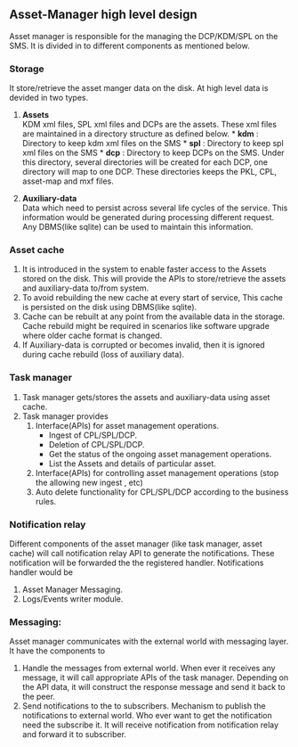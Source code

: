 ## Asset-Manager high level design

Asset manager is responsible for the managing the DCP/KDM/SPL on the SMS. It is divided in to different components as mentioned below.

### Storage
It store/retrieve the asset manger data on the disk. At high level data is devided in two types.

1. **Assets**  
		KDM xml files, SPL xml files and DCPs are the assets. These xml files are maintained in a directory structure as defined below. 
       * **kdm** :  Directory to keep kdm xml files on the SMS
       * **spl** : Directory to keep spl xml files on the SMS
       * **dcp** : Directory to keep DCPs on the SMS. Under this directory,  several directories will be created for each DCP, one directory will map to one DCP.   These directories keeps the PKL, CPL, asset-map and mxf files.	            
	      
            

2. **Auxiliary-data**  
      Data which need to  persist across several life cycles of the service. This information would be generated during processing different request. Any DBMS(like sqlite) can be used to maintain this information.
	 

### Asset cache
1. It is introduced in the system to enable faster access to the Assets stored on the disk. This will provide the APIs to store/retrieve the assets and auxiliary-data to/from system.
2. To avoid rebuilding the new cache at every start of service, This cache is persisted on the disk using DBMS(like sqlite).
3. Cache can be rebuilt at any point from the available data in the storage. Cache rebuild might be required in scenarios like software upgrade where older cache format is changed. 
4. If Auxiliary-data is corrupted or becomes invalid, then it is ignored during cache rebuild (loss of auxiliary data).
		
### Task manager
1. Task manager gets/stores the assets and auxiliary-data using asset cache.
2. Task manager provides
   1. Interface(APIs) for asset management operations.
       * Ingest of CPL/SPL/DCP.
       * Deletion of CPL/SPL/DCP.
       * Get the status of the ongoing asset management operations.
       * List the Assets and details of particular asset.	
   2. Interface(APIs) for controlling asset management operations (stop the allowing new ingest , etc)   	
   3. Auto delete functionality for CPL/SPL/DCP according to the business rules.
  

### Notification relay
Different components of the asset manager (like task manager, asset cache) will call notification relay API to generate the notifications. These notification will be forwarded the the registered handler. Notifications handler would be

1. Asset Manager Messaging.
2. Logs/Events writer module.

### Messaging:

Asset manager communicates with the external world with messaging layer. It  have the components to
     
1. Handle the messages from external world. When ever it receives any message, it will call  appropriate APIs of the task manager. Depending on the API data, it will construct the response message and send it back to the peer. 
2. Send notifications to the to subscribers.
   Mechanism to publish the notifications to external world. Who ever want to get the notification need the subscribe it. It will receive notification from notification relay and forward it to subscriber.
     
